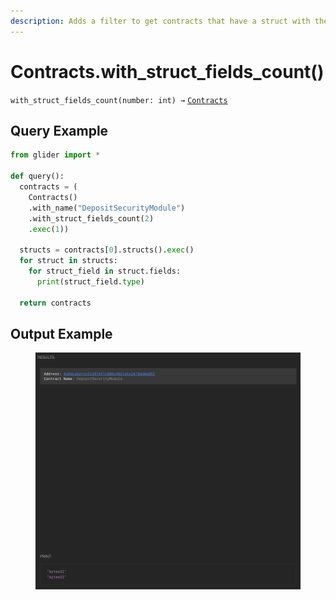 ```yaml
---
description: Adds a filter to get contracts that have a struct with the given fields count.
---
```


# Contracts.with\_struct\_fields\_count()

`with_struct_fields_count(number: int) →` [`Contracts`](./)

## Query Example

```python
from glider import *

def query():
  contracts = (
    Contracts()
    .with_name("DepositSecurityModule")
    .with_struct_fields_count(2)
    .exec(1))

  structs = contracts[0].structs().exec()
  for struct in structs:
    for struct_field in struct.fields:
      print(struct_field.type)
  
  return contracts
```

## Output Example

<figure><img src="../../.gitbook/assets/image (64).png" alt=""><figcaption></figcaption></figure>
